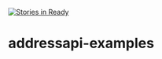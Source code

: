 [![Stories in Ready](https://badge.waffle.io/codeforkansascity/addressapi-examples.png?label=ready&title=Ready)](https://waffle.io/codeforkansascity/addressapi-examples)
# addressapi-examples